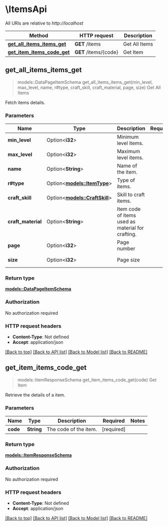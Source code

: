 # \ItemsApi

All URIs are relative to *http://localhost*

Method | HTTP request | Description
------------- | ------------- | -------------
[**get_all_items_items_get**](ItemsApi.md#get_all_items_items_get) | **GET** /items | Get All Items
[**get_item_items_code_get**](ItemsApi.md#get_item_items_code_get) | **GET** /items/{code} | Get Item



## get_all_items_items_get

> models::DataPageItemSchema get_all_items_items_get(min_level, max_level, name, r#type, craft_skill, craft_material, page, size)
Get All Items

Fetch items details.

### Parameters


Name | Type | Description  | Required | Notes
------------- | ------------- | ------------- | ------------- | -------------
**min_level** | Option<**i32**> | Minimum level items. |  |
**max_level** | Option<**i32**> | Maximum level items. |  |
**name** | Option<**String**> | Name of the item. |  |
**r#type** | Option<[**models::ItemType**](.md)> | Type of items. |  |
**craft_skill** | Option<[**models::CraftSkill**](.md)> | Skill to craft items. |  |
**craft_material** | Option<**String**> | Item code of items used as material for crafting. |  |
**page** | Option<**i32**> | Page number |  |[default to 1]
**size** | Option<**i32**> | Page size |  |[default to 50]

### Return type

[**models::DataPageItemSchema**](DataPage_ItemSchema_.md)

### Authorization

No authorization required

### HTTP request headers

- **Content-Type**: Not defined
- **Accept**: application/json

[[Back to top]](#) [[Back to API list]](../README.md#documentation-for-api-endpoints) [[Back to Model list]](../README.md#documentation-for-models) [[Back to README]](../README.md)


## get_item_items_code_get

> models::ItemResponseSchema get_item_items_code_get(code)
Get Item

Retrieve the details of a item.

### Parameters


Name | Type | Description  | Required | Notes
------------- | ------------- | ------------- | ------------- | -------------
**code** | **String** | The code of the item. | [required] |

### Return type

[**models::ItemResponseSchema**](ItemResponseSchema.md)

### Authorization

No authorization required

### HTTP request headers

- **Content-Type**: Not defined
- **Accept**: application/json

[[Back to top]](#) [[Back to API list]](../README.md#documentation-for-api-endpoints) [[Back to Model list]](../README.md#documentation-for-models) [[Back to README]](../README.md)


